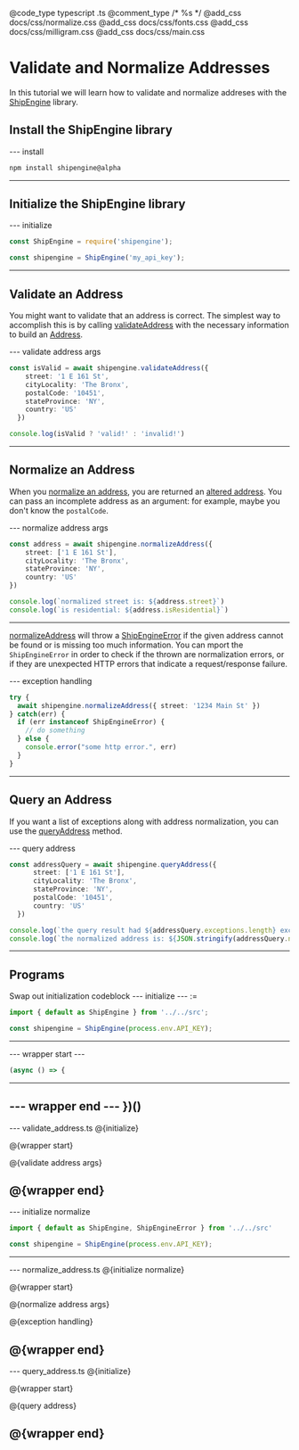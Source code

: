 @code_type typescript .ts
@comment_type /* %s */
@add_css docs/css/normalize.css
@add_css docs/css/fonts.css
@add_css docs/css/milligram.css
@add_css docs/css/main.css

# Validate and Normalize Addresses

In this tutorial we will learn how to validate and normalize addreses with the [ShipEngine](https://www.shipengine.com/) library.

## Install the ShipEngine library

--- install
```bash
npm install shipengine@alpha
```
---

## Initialize the ShipEngine library

--- initialize
```ts
const ShipEngine = require('shipengine');

const shipengine = ShipEngine('my_api_key');
```
---

## Validate an Address

You might want to validate that an address is correct.
The simplest way to accomplish this is by calling [validateAddress](../api/classes/addressesservice.html#validateaddress) with the necessary information to build an [Address](../api/classes/address.html).

--- validate address args
```ts
const isValid = await shipengine.validateAddress({
    street: '1 E 161 St',
    cityLocality: 'The Bronx',
    postalCode: '10451',
    stateProvince: 'NY',
    country: 'US'
  })

console.log(isValid ? 'valid!' : 'invalid!')
```
---


## Normalize an Address

When you [normalize an address](../api/classes/addressesservice.html#normalizeaddress), you are returned an [altered address](../api/classes/address.html).
You can pass an incomplete address as an argument: for example, maybe you don't know the `postalCode`.

--- normalize address args
```ts
const address = await shipengine.normalizeAddress({
    street: ['1 E 161 St'],
    cityLocality: 'The Bronx',
    stateProvince: 'NY',
    country: 'US'
})

console.log(`normalized street is: ${address.street}`)
console.log(`is residential: ${address.isResidential}`)
```
---
 [normalizeAddress](../api/classes/addressesservice.html#normalizeaddress) will throw a [ShipEngineError](../api/classes/shipengineerror.html) if the given address cannot be found or is missing too much information. You can  mport the `ShipEngineError` in order to check if the thrown are normalization errors, or if they are unexpected HTTP errors that indicate a request/response failure.

--- exception handling
```ts
try {
  await shipengine.normalizeAddress({ street: '1234 Main St' })
} catch(err) {
  if (err instanceof ShipEngineError) {
    // do something
  } else {
    console.error("some http error.", err)
  }
}
```
---

## Query an Address

If you want a list of exceptions along with address normalization, you can use the [queryAddress](../api/classes/addressesservice.html#queryaddress) method.

--- query address
```ts
const addressQuery = await shipengine.queryAddress({
      street: ['1 E 161 St'],
      cityLocality: 'The Bronx',
      stateProvince: 'NY',
      postalCode: '10451',
      country: 'US'
  })

console.log(`the query result had ${addressQuery.exceptions.length} exceptions.`)
console.log(`the normalized address is: ${JSON.stringify(addressQuery.normalized)}.`)
```
---



## Programs

Swap out initialization codeblock
--- initialize --- :=
```ts
import { default as ShipEngine } from '../../src';

const shipengine = ShipEngine(process.env.API_KEY);
```
---

--- wrapper start  ---
```ts
(async () => {
```
---

--- wrapper end ---
})()
---

--- validate_address.ts
@{initialize}

@{wrapper start}

@{validate address args}

@{wrapper end}
---

--- initialize normalize
```ts
import { default as ShipEngine, ShipEngineError } from '../../src'

const shipengine = ShipEngine(process.env.API_KEY);
```
---

--- normalize_address.ts
@{initialize normalize}

@{wrapper start}

@{normalize address args}

@{exception handling}

@{wrapper end}
---

--- query_address.ts
@{initialize}

@{wrapper start}

@{query address}

@{wrapper end}
---
